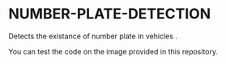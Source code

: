 # NUMBER-PLATE-DETECTION
Detects the existance of number plate in vehicles .

You can  test the code on the image provided in this repository.
